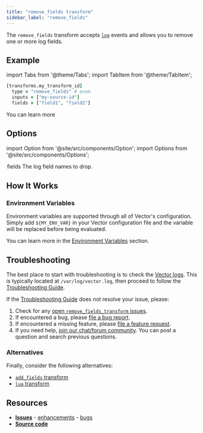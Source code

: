 ```yaml
---
title: "remove_fields transform" 
sidebar_label: "remove_fields"
---
```


The `remove_fields` transform accepts [`log`][docs.data-model.log] events and allows you to remove one or more log fields.

## Example

import Tabs from '@theme/Tabs';
import TabItem from '@theme/TabItem';


```coffeescript
[transforms.my_transform_id]
  type = "remove_fields" # enum
  inputs = ["my-source-id"]
  fields = ["field1", "field2"]
```



You can learn more

## Options

import Option from '@site/src/components/Option';
import Options from '@site/src/components/Options';

<Options filters={true}>


<Option
  defaultValue={null}
  enumValues={null}
  examples={[["field1","field2"]]}
  name={"fields"}
  nullable={false}
  path={null}
  relevantWhen={null}
  required={true}
  simple={true}
  type={"[string]"}
  unit={null}>

### fields

The log field names to drop.


</Option>


</Options>

## How It Works

### Environment Variables

Environment variables are supported through all of Vector's configuration.
Simply add `${MY_ENV_VAR}` in your Vector configuration file and the variable
will be replaced before being evaluated.

You can learn more in the [Environment Variables][docs.configuration#environment-variables]
section.

## Troubleshooting

The best place to start with troubleshooting is to check the
[Vector logs][docs.monitoring#logs]. This is typically located at
`/var/log/vector.log`, then proceed to follow the
[Troubleshooting Guide][docs.troubleshooting].

If the [Troubleshooting Guide][docs.troubleshooting] does not resolve your
issue, please:

1. Check for any [open `remove_fields_transform` issues][urls.remove_fields_transform_issues].
2. If encountered a bug, please [file a bug report][urls.new_remove_fields_transform_bug].
3. If encountered a missing feature, please [file a feature request][urls.new_remove_fields_transform_enhancement].
4. If you need help, [join our chat/forum community][urls.vector_chat]. You can post a question and search previous questions.


### Alternatives

Finally, consider the following alternatives:

* [`add_fields` transform][docs.transforms.add_fields]
* [`lua` transform][docs.transforms.lua]

## Resources

* [**Issues**][urls.remove_fields_transform_issues] - [enhancements][urls.remove_fields_transform_enhancements] - [bugs][urls.remove_fields_transform_bugs]
* [**Source code**][urls.remove_fields_transform_source]


[docs.configuration#environment-variables]: ../../../usage/configuration#environment-variables
[docs.data-model.log]: ../../../about/data-model/log.md
[docs.monitoring#logs]: ../../../usage/administration/monitoring.md#logs
[docs.transforms.add_fields]: ../../../usage/configuration/transforms/add_fields.md
[docs.transforms.lua]: ../../../usage/configuration/transforms/lua.md
[docs.troubleshooting]: ../../../usage/guides/troubleshooting.md
[urls.new_remove_fields_transform_bug]: https://github.com/timberio/vector/issues/new?labels=transform%3A+remove_fields&labels=Type%3A+bug
[urls.new_remove_fields_transform_enhancement]: https://github.com/timberio/vector/issues/new?labels=transform%3A+remove_fields&labels=Type%3A+enhancement
[urls.remove_fields_transform_bugs]: https://github.com/timberio/vector/issues?q=is%3Aopen+is%3Aissue+label%3A%22transform%3A+remove_fields%22+label%3A%22Type%3A+bug%22
[urls.remove_fields_transform_enhancements]: https://github.com/timberio/vector/issues?q=is%3Aopen+is%3Aissue+label%3A%22transform%3A+remove_fields%22+label%3A%22Type%3A+enhancement%22
[urls.remove_fields_transform_issues]: https://github.com/timberio/vector/issues?q=is%3Aopen+is%3Aissue+label%3A%22transform%3A+remove_fields%22
[urls.remove_fields_transform_source]: https://github.com/timberio/vector/tree/master/src/transforms/remove_fields.rs
[urls.vector_chat]: https://chat.vector.dev
